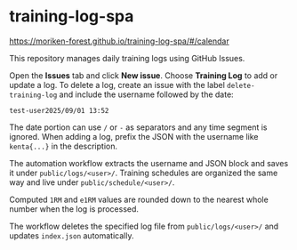 # training-log-spa

https://moriken-forest.github.io/training-log-spa/#/calendar


This repository manages daily training logs using GitHub Issues.

Open the **Issues** tab and click **New issue**. Choose **Training Log** to add or update a log.
To delete a log, create an issue with the label `delete-training-log` and include the username followed by the date:

```
test-user2025/09/01 13:52
```
The date portion can use `/` or `-` as separators and any time segment is ignored.
When adding a log, prefix the JSON with the username like `kenta{...}` in the description.

The automation workflow extracts the username and JSON block and saves it under `public/logs/<user>/`.
Training schedules are organized the same way and live under `public/schedule/<user>/`.

Computed `1RM` and `e1RM` values are rounded down to the nearest whole number when the log is processed.

The workflow deletes the specified log file from `public/logs/<user>/` and updates `index.json` automatically.

